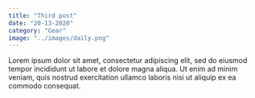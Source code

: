 ```yaml
---
title: "Third post"
date: "20-13-2020"
category: "Gear"
image: "../images/daily.png"
---
```


Lorem ipsum dolor sit amet, consectetur adipiscing elit, sed do eiusmod tempor incididunt ut labore et dolore magna aliqua. Ut enim ad minim veniam, quis nostrud exercitation ullamco laboris nisi ut aliquip ex ea commodo consequat.
